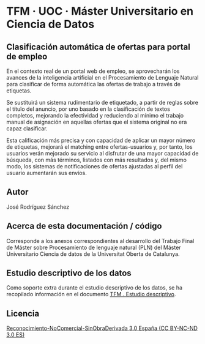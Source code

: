 # TFM · UOC · Máster Universitario en Ciencia de Datos

## Clasificación automática de ofertas para portal de empleo

En el contexto real de un portal web de empleo, se aprovecharán los avances de la inteligencia artificial en el Procesamiento de Lenguaje Natural para clasificar de forma automática las ofertas de trabajo a través de etiquetas.

Se sustituirá un sistema rudimentario de etiquetado, a partir de reglas sobre el título del anuncio, por uno basado en la clasificación de textos completos, mejorando la efectividad y reduciendo al mínimo el trabajo manual de asignación en aquellas ofertas que el sistema original no era capaz clasificar.

Esta calificación más precisa y con capacidad de aplicar un mayor número de etiquetas, mejorará el matching entre ofertas-usuarios y, por tanto, los usuarios verán mejorado su servicio al disfrutar de una mayor capacidad de búsqueda, con más términos, listados con más resultados y, del mismo modo, los sistemas de notificaciones de ofertas ajustadas al perfil del usuario aumentarán sus envíos.


Autor
-----
José Rodríguez Sánchez


Acerca de esta documentación / código
-------------------------------------
Corresponde a los anexos correspondientes al desarrollo del Trabajo Final de Máster sobre Procesamiento de lenguaje natural (PLN) del Máster Universitario Ciencia de datos de la Universitat Oberta de Catalunya.


Estudio descriptivo de los datos
--------------------------------
Como soporte extra durante el estudio descriptivo de los datos, se ha recopilado información en el documento
[TFM . Estudio descriptivo](https://docs.google.com/spreadsheets/d/e/2PACX-1vQFMQfj4Hr4MkGt8LWHtPXxOxn8OHoCSOWzi7ySCNt1qo_N5Z6EwswFA3nlGgaa98a1dVOD1q6e4BV1/pubhtml).


Licencia
--------
<a href="https://creativecommons.org/licenses/by-nc-nd/3.0/es/" title="Reconocimiento-NoComercial-SinObraDerivada 3.0 España (CC BY-NC-ND 3.0 ES)">Reconocimiento-NoComercial-SinObraDerivada 3.0 España (CC BY-NC-ND 3.0 ES)</a>

